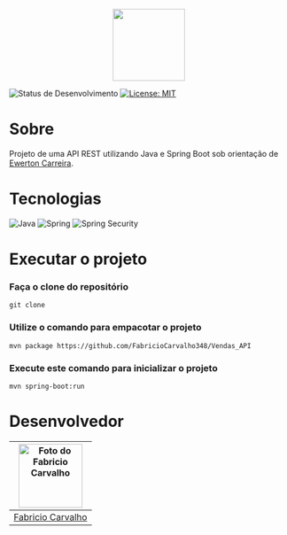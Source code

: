 <p align="center">
  <img src="https://img.shields.io/badge/Vendas-API-blue" height="130">
</p>

![Status de Desenvolvimento](https://img.shields.io/badge/Status-Concluido-green)
[![License: MIT](https://img.shields.io/badge/License-MIT-green.svg)](https://opensource.org/licenses/MIT)

# Sobre
<p>Projeto de uma API REST utilizando Java e Spring Boot sob orientação de <a href="https://www.linkedin.com/in/ewerton-carreira-dev/">Ewerton Carreira</a>.</p>

# Tecnologias

![Java](https://img.shields.io/badge/Java-6DB33F?style=for-the-badge&logo=openjdk&logoColor=white)
![Spring](https://img.shields.io/badge/Spring-6DB33F?style=for-the-badge&logo=spring&logoColor=white)
![Spring Security](https://img.shields.io/badge/Spring_Security-6DB33F?style=for-the-badge&logo=Spring-Security&logoColor=white)

# Executar o projeto

### Faça o clone do repositório
```
git clone
```

### Utilize o comando para empacotar o projeto
```
mvn package https://github.com/FabricioCarvalho348/Vendas_API
```

### Execute este comando para inicializar o projeto
```
mvn spring-boot:run
```

# Desenvolvedor

<a href="https://www.linkedin.com/in/inacio-fabricio-carvalho/"><img src="https://media.licdn.com/dms/image/C4D03AQFoTixlHmtQjA/profile-displayphoto-shrink_800_800/0/1650395440554?e=1704326400&v=beta&t=MLW4OBEAkl2qgVfo6PaCUB78vkDibYXv1prHaS9IHWQ" alt="Foto do Fabricio Carvalho" width="115"/></a> |
|:-:
<a href="https://www.linkedin.com/in/inacio-fabricio-carvalho/">Fabricio Carvalho</a> |

